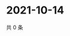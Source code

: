 # 2021-10-14

共 0 条

<!-- BEGIN WEIBO -->
<!-- 最后更新时间 Thu Oct 14 2021 08:37:00 GMT+0800 (China Standard Time) -->

<!-- END WEIBO -->
